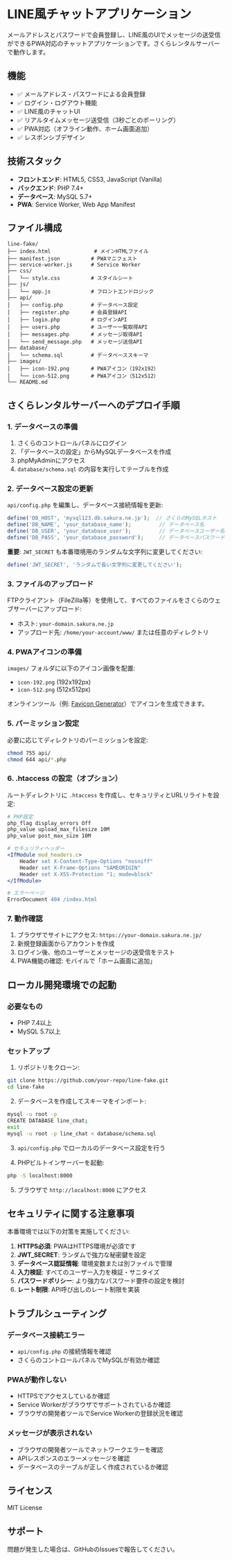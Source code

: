 # LINE風チャットアプリケーション

メールアドレスとパスワードで会員登録し、LINE風のUIでメッセージの送受信ができるPWA対応のチャットアプリケーションです。さくらレンタルサーバーで動作します。

## 機能

- ✅ メールアドレス・パスワードによる会員登録
- ✅ ログイン・ログアウト機能
- ✅ LINE風のチャットUI
- ✅ リアルタイムメッセージ送受信（3秒ごとのポーリング）
- ✅ PWA対応（オフライン動作、ホーム画面追加）
- ✅ レスポンシブデザイン

## 技術スタック

- **フロントエンド**: HTML5, CSS3, JavaScript (Vanilla)
- **バックエンド**: PHP 7.4+
- **データベース**: MySQL 5.7+
- **PWA**: Service Worker, Web App Manifest

## ファイル構成

```
line-fake/
├── index.html              # メインHTMLファイル
├── manifest.json          # PWAマニフェスト
├── service-worker.js      # Service Worker
├── css/
│   └── style.css          # スタイルシート
├── js/
│   └── app.js             # フロントエンドロジック
├── api/
│   ├── config.php         # データベース設定
│   ├── register.php       # 会員登録API
│   ├── login.php          # ログインAPI
│   ├── users.php          # ユーザー一覧取得API
│   ├── messages.php       # メッセージ取得API
│   └── send_message.php   # メッセージ送信API
├── database/
│   └── schema.sql         # データベーススキーマ
├── images/
│   ├── icon-192.png       # PWAアイコン（192x192）
│   └── icon-512.png       # PWAアイコン（512x512）
└── README.md
```

## さくらレンタルサーバーへのデプロイ手順

### 1. データベースの準備

1. さくらのコントロールパネルにログイン
2. 「データベースの設定」からMySQLデータベースを作成
3. phpMyAdminにアクセス
4. `database/schema.sql` の内容を実行してテーブルを作成

### 2. データベース設定の更新

`api/config.php` を編集し、データベース接続情報を更新:

```php
define('DB_HOST', 'mysql123.db.sakura.ne.jp');  // さくらのMySQLホスト
define('DB_NAME', 'your_database_name');         // データベース名
define('DB_USER', 'your_database_user');         // データベースユーザー名
define('DB_PASS', 'your_database_password');     // データベースパスワード
```

**重要**: `JWT_SECRET` も本番環境用のランダムな文字列に変更してください:

```php
define('JWT_SECRET', 'ランダムで長い文字列に変更してください');
```

### 3. ファイルのアップロード

FTPクライアント（FileZilla等）を使用して、すべてのファイルをさくらのウェブサーバーにアップロード:

- ホスト: `your-domain.sakura.ne.jp`
- アップロード先: `/home/your-account/www/` または任意のディレクトリ

### 4. PWAアイコンの準備

`images/` フォルダに以下のアイコン画像を配置:

- `icon-192.png` (192x192px)
- `icon-512.png` (512x512px)

オンラインツール（例: [Favicon Generator](https://realfavicongenerator.net/)）でアイコンを生成できます。

### 5. パーミッション設定

必要に応じてディレクトリのパーミッションを設定:

```bash
chmod 755 api/
chmod 644 api/*.php
```

### 6. .htaccess の設定（オプション）

ルートディレクトリに `.htaccess` を作成し、セキュリティとURLリライトを設定:

```apache
# PHP設定
php_flag display_errors Off
php_value upload_max_filesize 10M
php_value post_max_size 10M

# セキュリティヘッダー
<IfModule mod_headers.c>
    Header set X-Content-Type-Options "nosniff"
    Header set X-Frame-Options "SAMEORIGIN"
    Header set X-XSS-Protection "1; mode=block"
</IfModule>

# エラーページ
ErrorDocument 404 /index.html
```

### 7. 動作確認

1. ブラウザでサイトにアクセス: `https://your-domain.sakura.ne.jp/`
2. 新規登録画面からアカウントを作成
3. ログイン後、他のユーザーとメッセージの送受信をテスト
4. PWA機能の確認: モバイルで「ホーム画面に追加」

## ローカル開発環境での起動

### 必要なもの

- PHP 7.4以上
- MySQL 5.7以上

### セットアップ

1. リポジトリをクローン:
```bash
git clone https://github.com/your-repo/line-fake.git
cd line-fake
```

2. データベースを作成してスキーマをインポート:
```bash
mysql -u root -p
CREATE DATABASE line_chat;
exit
mysql -u root -p line_chat < database/schema.sql
```

3. `api/config.php` でローカルのデータベース設定を行う

4. PHPビルトインサーバーを起動:
```bash
php -S localhost:8000
```

5. ブラウザで `http://localhost:8000` にアクセス

## セキュリティに関する注意事項

本番環境では以下の対策を実施してください:

1. **HTTPS必須**: PWAはHTTPS環境が必須です
2. **JWT_SECRET**: ランダムで強力な秘密鍵を設定
3. **データベース認証情報**: 環境変数または別ファイルで管理
4. **入力検証**: すべてのユーザー入力を検証・サニタイズ
5. **パスワードポリシー**: より強力なパスワード要件の設定を検討
6. **レート制限**: API呼び出しのレート制限を実装

## トラブルシューティング

### データベース接続エラー

- `api/config.php` の接続情報を確認
- さくらのコントロールパネルでMySQLが有効か確認

### PWAが動作しない

- HTTPSでアクセスしているか確認
- Service Workerがブラウザでサポートされているか確認
- ブラウザの開発者ツールでService Workerの登録状況を確認

### メッセージが表示されない

- ブラウザの開発者ツールでネットワークエラーを確認
- APIレスポンスのエラーメッセージを確認
- データベースのテーブルが正しく作成されているか確認

## ライセンス

MIT License

## サポート

問題が発生した場合は、GitHubのIssuesで報告してください。
